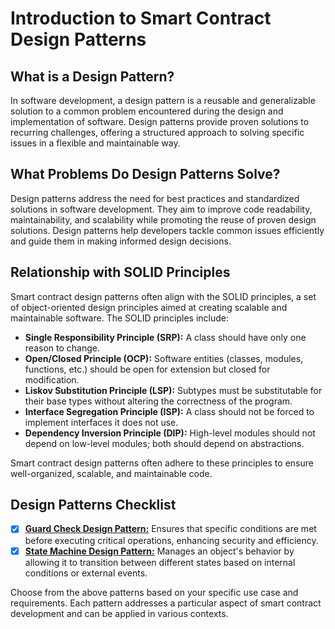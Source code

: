 # Introduction to Smart Contract Design Patterns

## What is a Design Pattern?

In software development, a design pattern is a reusable and generalizable solution to a common problem encountered during the design and implementation of software. Design patterns provide proven solutions to recurring challenges, offering a structured approach to solving specific issues in a flexible and maintainable way.

## What Problems Do Design Patterns Solve?

Design patterns address the need for best practices and standardized solutions in software development. They aim to improve code readability, maintainability, and scalability while promoting the reuse of proven design solutions. Design patterns help developers tackle common issues efficiently and guide them in making informed design decisions.

## Relationship with SOLID Principles

Smart contract design patterns often align with the SOLID principles, a set of object-oriented design principles aimed at creating scalable and maintainable software. The SOLID principles include:

- **Single Responsibility Principle (SRP):** A class should have only one reason to change.
- **Open/Closed Principle (OCP):** Software entities (classes, modules, functions, etc.) should be open for extension but closed for modification.
- **Liskov Substitution Principle (LSP):** Subtypes must be substitutable for their base types without altering the correctness of the program.
- **Interface Segregation Principle (ISP):** A class should not be forced to implement interfaces it does not use.
- **Dependency Inversion Principle (DIP):** High-level modules should not depend on low-level modules; both should depend on abstractions.

Smart contract design patterns often adhere to these principles to ensure well-organized, scalable, and maintainable code.

## Design Patterns Checklist

- [x] [**Guard Check Design Pattern:**](./contracts/guard_check/README.md) Ensures that specific conditions are met before executing critical operations, enhancing security and efficiency.
- [x] [**State Machine Design Pattern:**](./contracts//state_machine//README.md) Manages an object's behavior by allowing it to transition between different states based on internal conditions or external events.

Choose from the above patterns based on your specific use case and requirements. Each pattern addresses a particular aspect of smart contract development and can be applied in various contexts.